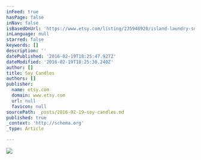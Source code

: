 ```yaml
---
inFeed: true
hasPage: false
inNav: false
isBasedOnUrl: 'https://www.etsy.com/listing/235948920/island-laundry-soy-candle?ref=shop_home_active_8'
inLanguage: null
starred: false
keywords: []
description: ''
datePublished: '2016-02-19T18:25:47.927Z'
dateModified: '2016-02-19T18:25:30.240Z'
author: []
title: Soy Candles
authors: []
publisher:
  name: etsy.com
  domain: www.etsy.com
  url: null
  favicon: null
sourcePath: _posts/2016-02-19-soy-candles.md
published: true
_context: 'http://schema.org'
_type: Article

---
```

![](https://img1.etsystatic.com/063/0/10264507/il_570xN.782414469_2n46.jpg)